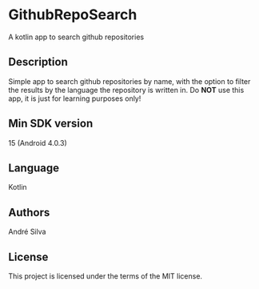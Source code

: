 # GithubRepoSearch
A kotlin app to search github repositories


## Description
Simple app to search github repositories by name, with the option to filter the results by the language the repository is written in.
Do **NOT** use this app, it is just for learning purposes only!




## Min SDK version
15 (Android 4.0.3)


## Language
Kotlin


## Authors
André Silva


## License
This project is licensed under the terms of the MIT license.
